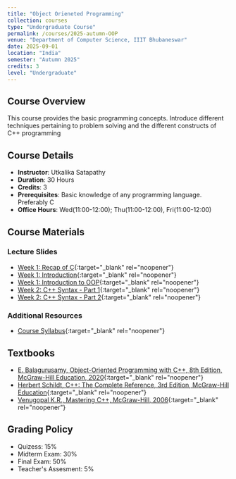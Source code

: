 ```yaml
---
title: "Object Orieneted Programming"
collection: courses
type: "Undergraduate Course"
permalink: /courses/2025-autumn-OOP
venue: "Department of Computer Science, IIIT Bhubaneswar"
date: 2025-09-01
location: "India"
semester: "Autumn 2025"
credits: 3
level: "Undergraduate"
---
```


## Course Overview
This course provides  the basic programming concepts. Introduce different techniques pertaining to problem solving and the different constructs of C++ programming
## Course Details
* **Instructor**: Utkalika Satapathy
* **Duration**: 30 Hours
* **Credits**: 3
* **Prerequisites**: Basic knowledge of any programming language. Preferably C
* **Office Hours**: Wed(11:00-12:00); Thu(11:00-12:00), Fri(11:00-12:00)

## Course Materials

### Lecture Slides
* [Week 1: Recap of C](https://drive.google.com/file/d/1_BwOvp1M-ocHUZEjWJVh88n7aLmLOTIG/view?usp=drive_link){:target="_blank" rel="noopener"}
* [Week 1: Introduction](https://drive.google.com/file/d/1cMr2CSLYnDb9tm775jnesArp2QPDa9u-/view?usp=drive_link){:target="_blank" rel="noopener"}
* [Week 1: Introduction to OOP](https://drive.google.com/file/d/1CeeaXTdQihbe4CApEk0rZ_-ugjA5ze17/view?usp=drive_link){:target="_blank" rel="noopener"}
* [Week 2: C++ Syntax - Part 1](https://drive.google.com/file/d/1paoy9ce6QinhdTPobzi40zW3mPTVpmzV/view?usp=drive_link){:target="_blank" rel="noopener"}
* [Week 2: C++ Syntax - Part 2](https://drive.google.com/file/d/1Dn2sWYSPw1rtGZXleF_Ge99cChK0zHYK/view?usp=drive_link){:target="_blank" rel="noopener"}

<!-- ### Assignments
* [Assignment 1: Network Simulation](files/courses/computer-networks/assignment1.pdf)
* [Assignment 2: Protocol Analysis](files/courses/computer-networks/assignment2.pdf)
* [Assignment 3: Network Design Project](files/courses/computer-networks/assignment3.pdf) -->

### Additional Resources
* [Course Syllabus](https://drive.google.com/file/d/1x74wwEZ_YJtkFwWuFutWhEDAFDtt28Wf/view?usp=sharing){:target="_blank" rel="noopener"}

## Textbooks
* [E. Balagurusamy, Object-Oriented Programming with C++, 8th Edition, McGraw-Hill Education, 2020](https://drive.google.com/file/d/19tsUe9Qoz9jYsmlStLdPXu6BpqKGbgOP/view?usp=sharing){:target="_blank" rel="noopener"}
* [Herbert Schildt, C++: The Complete Reference, 3rd Edition, McGraw-Hill Education](https://drive.google.com/file/d/1sy94MJW1auFKkpUSJm_gapRTw8DmqpX0/view?usp=sharing){:target="_blank" rel="noopener"}
* [Venugopal K.R., Mastering C++, McGraw-Hill, 2006](https://drive.google.com/file/d/1VrXZHvBWqcon4ZB5CNcPMs0DSbzabbwf/view?usp=sharing){:target="_blank" rel="noopener"}


<!-- ## Course Objectives
By the end of this course, students will be able to:
- Understand fundamental networking concepts and protocols
- Analyze network performance and troubleshoot issues
- Design and implement basic network applications
- Apply networking principles to real-world scenarios -->

## Grading Policy
- Quizess: 15%
- Midterm Exam: 30%
- Final Exam: 50%
- Teacher's Assesment: 5%
